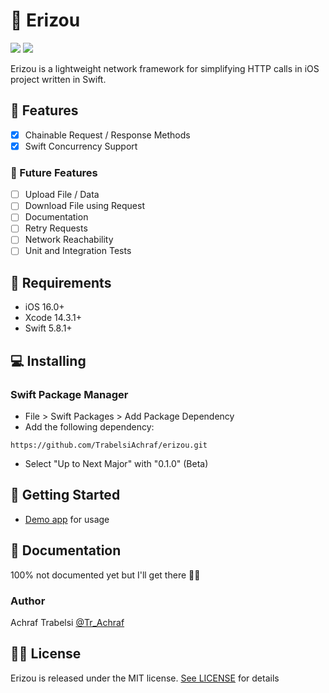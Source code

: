 # 🛜 Erizou

![](https://img.shields.io/github/license/TrabelsiAchraf/erizou)
[![](https://img.shields.io/badge/SPM-supported-DE5C43.svg?style=flat)](https://swift.org/package-manager/)

Erizou is a lightweight network framework for simplifying HTTP calls in iOS project written in Swift.

## 🚀 Features

- [x] Chainable Request / Response Methods
- [x] Swift Concurrency Support

### 🐌 Future Features

- [ ] Upload File / Data
- [ ] Download File using Request
- [ ] Documentation
- [ ] Retry Requests
- [ ] Network Reachability
- [ ] Unit and Integration Tests

## 🚨 Requirements
- iOS 16.0+ 
- Xcode 14.3.1+
- Swift 5.8.1+

## 💻 Installing

### Swift Package Manager

- File > Swift Packages > Add Package Dependency
- Add the following dependency:
```ogdl
https://github.com/TrabelsiAchraf/erizou.git
```
- Select "Up to Next Major" with "0.1.0" (Beta)

## 🚀 Getting Started
- [Demo app](https://github.com/TrabelsiAchraf/erizou-demo) for usage

## 📖 Documentation

100% not documented yet but I'll get there 🤷‍♂️

### Author

Achraf Trabelsi [@Tr_Achraf](https://twitter.com/Tr_Achraf)

## 👨‍⚖️ License

Erizou is released under the MIT license. [See LICENSE](https://github.com/TrabelsiAchraf/erizou/blob/master/LICENSE) for details
